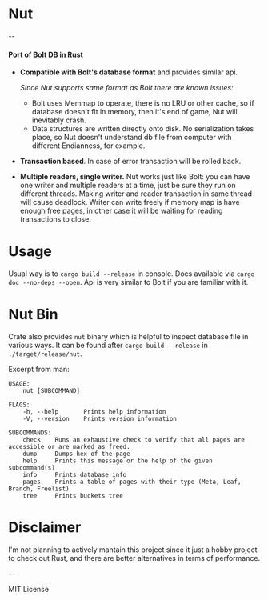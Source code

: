 # Nut
--
#### Port of [Bolt DB](https://github.com/boltdb/bolt) in Rust

* **Compatible with Bolt's database format** and provides similar api.

  *Since Nut supports same format as Bolt there are known issues:*
	* Bolt uses Memmap to operate, there is no LRU or other cache, so if database doesn't fit in memory, then it's end of game, Nut will inevitably crash.
	* Data structures are written directly onto disk. No serialization takes place, so Nut doesn't understand db file from computer with different Endianness, for example.
* **Transaction based**. In case of error transaction will be rolled back.
* **Multiple readers, single writer.**
	Nut works just like Bolt: you can have one writer and multiple readers at a time, just be sure they run on different threads. Making writer and reader transaction in same thread will cause deadlock. Writer can write freely if memory map is have enough free pages, in other case it will be waiting for reading transactions to close.

# Usage

Usual way is to `cargo build --release` in console. Docs available via `cargo doc --no-deps --open`. Api is very similar to Bolt if you are familiar with it.

# Nut Bin

Crate also provides `nut` binary which is helpful to inspect database file in various ways. It can be found after `cargo build --release` in `./target/release/nut`.

Excerpt from man:

```
USAGE:
    nut [SUBCOMMAND]

FLAGS:
    -h, --help       Prints help information
    -V, --version    Prints version information

SUBCOMMANDS:
    check    Runs an exhaustive check to verify that all pages are accessible or are marked as freed.
    dump     Dumps hex of the page
    help     Prints this message or the help of the given subcommand(s)
    info     Prints database info
    pages    Prints a table of pages with their type (Meta, Leaf, Branch, Freelist)
    tree     Prints buckets tree
```

# Disclaimer

I'm not planning to actively mantain this project since it just a hobby project to check out Rust, and there are better alternatives in terms of performance.

--

MIT License